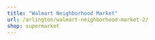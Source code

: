```yaml
---
title: "Walmart Neighborhood Market"
url: /arlington/walmart-neighborhood-market-2/
shop: supermarket
---
```

